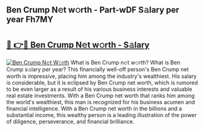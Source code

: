 ## Ben Crump N𝚎t w𝚘rth - Part-wDF S𝚊lary per year Fh7MY

# <h2><a href="http://gc0akc.nevu.top/?p=Ben+Crump">🔗 👉🔴 Ben Crump N𝚎t w𝚘rth - S𝚊lary</a></h2>

[![Ben Crump N𝚎t W𝚘rth](https://i.imgur.com/Oavwk0R.jpeg)](http://gc0akc.nevu.top/?p=Ben+Crump)
What is Ben Crump n𝚎t w𝚘rth? What is Ben Crump s𝚊lary per year?
This financially well-off person's Ben Crump net worth is impressive, placing him among the industry's wealthiest. His salary is considerable, but it is eclipsed by Ben Crump net worth, which is rumored to be even larger as a result of his various business interests and valuable real estate investments. With a Ben Crump net worth that ranks him among the world's wealthiest, this man is recognized for his business acumen and financial intelligence. With a Ben Crump net worth in the billions and a substantial income, this wealthy person is a leading illustration of the power of diligence, perseverance, and financial brilliance.
